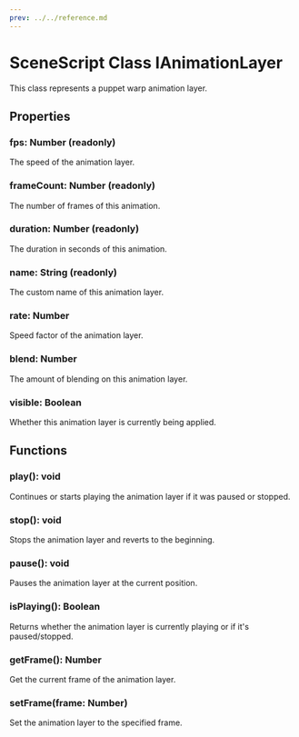 ```yaml
---
prev: ../../reference.md
---
```


# SceneScript Class IAnimationLayer

This class represents a puppet warp animation layer.

## Properties

### fps: Number (readonly)

The speed of the animation layer.

### frameCount: Number (readonly)

The number of frames of this animation.

### duration: Number (readonly)

The duration in seconds of this animation.

### name: String (readonly)

The custom name of this animation layer.

### rate: Number

Speed factor of the animation layer.

### blend: Number

The amount of blending on this animation layer.

### visible: Boolean

Whether this animation layer is currently being applied.

## Functions

### play(): void

Continues or starts playing the animation layer if it was paused or stopped.

### stop(): void

Stops the animation layer and reverts to the beginning.

### pause(): void

Pauses the animation layer at the current position.

### isPlaying(): Boolean

Returns whether the animation layer is currently playing or if it's paused/stopped.

### getFrame(): Number

Get the current frame of the animation layer.

### setFrame(frame: Number)

Set the animation layer to the specified frame. 